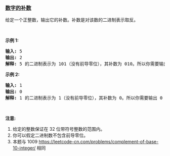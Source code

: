 ### [数字的补数](https://leetcode-cn.com/problems/number-complement)

<p>给定一个正整数，输出它的补数。补数是对该数的二进制表示取反。</p>

<p>&nbsp;</p>

<ol>
</ol>

<p><strong>示例 1:</strong></p>

<pre><strong>输入:</strong> 5
<strong>输出:</strong> 2
<strong>解释:</strong> 5 的二进制表示为 101（没有前导零位），其补数为 010。所以你需要输出 2 。
</pre>

<p><strong>示例 2:</strong></p>

<pre><strong>输入:</strong> 1
<strong>输出:</strong> 0
<strong>解释:</strong> 1 的二进制表示为 1（没有前导零位），其补数为 0。所以你需要输出 0 。
</pre>

<p>&nbsp;</p>

<p><strong>注意:</strong></p>

<ol>
	<li>给定的整数保证在 32 位带符号整数的范围内。</li>
	<li>你可以假定二进制数不包含前导零位。</li>
	<li>本题与 1009 <a href="https://leetcode-cn.com/problems/complement-of-base-10-integer/">https://leetcode-cn.com/problems/complement-of-base-10-integer/</a> 相同</li>
</ol>
